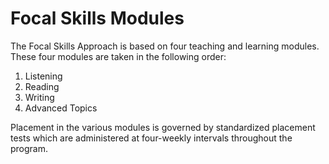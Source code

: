 # Focal Skills Modules
The Focal Skills Approach is based on four teaching and learning modules. These four modules are taken in the following order:
1. Listening
2. Reading
3. Writing
4. Advanced Topics

Placement in the various modules is governed by standardized placement tests which are administered at four-weekly intervals throughout the program.




